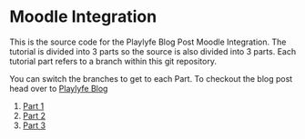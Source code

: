 # Moodle Integration

This is the source code for the Playlyfe Blog Post Moodle Integration. The tutorial is divided into 3 parts so the source is also divided into 3 parts.
Each tutorial part refers to a branch within this git repository.

You can switch the branches to get to each Part. To checkout the blog post head over to [Playlyfe Blog](blog.playlyfe.com)

1. [Part 1](https://blog.playlyfe.com/integrating-playlyfe-in-moodle-part-1/)
2. [Part 2](https://blog.playlyfe.com/integrating-playlyfe-in-moodle-part-2/)
3. [Part 3](https://blog.playlyfe.com/integrating-playlyfe-in-moodle-part-3/)


